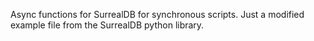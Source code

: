 Async functions for SurrealDB for synchronous scripts. Just a modified example file from the SurrealDB python library.